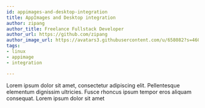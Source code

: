 ```yaml
---
id: appimages-and-desktop-integration
title: AppImages and Desktop integration
author: zipang
author_title: Freelance Fullstack Developer
author_url: https://github.com/zipang
author_image_url: https://avatars3.githubusercontent.com/u/658082?s=460&v=4
tags:
- linux
- appimage
- integration

---
```

Lorem ipsum dolor sit amet, consectetur adipiscing elit. Pellentesque elementum dignissim ultricies. Fusce rhoncus ipsum tempor eros aliquam consequat. Lorem ipsum dolor sit amet